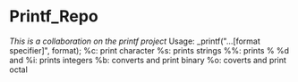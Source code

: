 # Printf_Repo
*This is a collaboration on the printf project*
Usage: _printf("...[format specifier]", format);
%c: print character
%s: prints strings
%%: prints %
%d and %i: prints integers
%b: converts and print binary
%o: coverts and print octal
